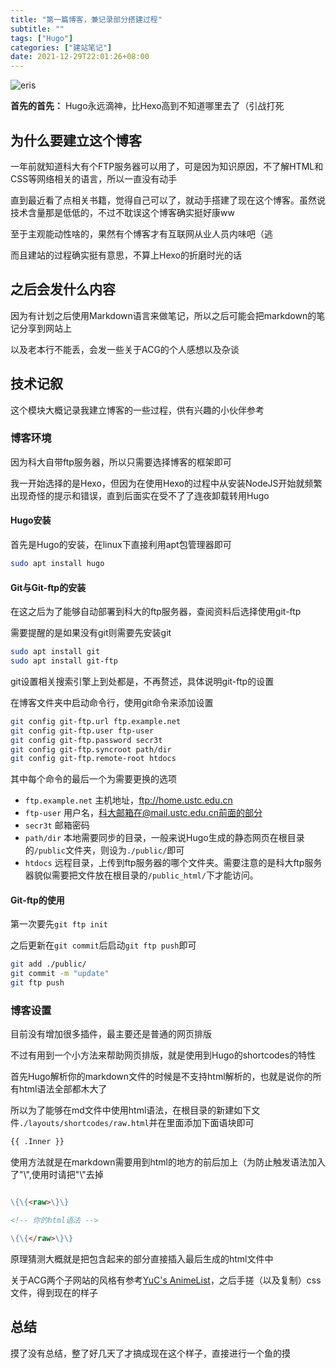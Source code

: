 ```yaml
---
title: "第一篇博客，兼记录部分搭建过程"
subtitle: ""
tags: ["Hugo"]
categories: ["建站笔记"]
date: 2021-12-29T22:01:26+08:00
---
```


![eris](/~taoyang_2002/blog/public/img/blog/eris1.jpg)

**首先的首先：**
Hugo永远滴神，比Hexo高到不知道哪里去了（引战打死


<!--more-->
## 为什么要建立这个博客

一年前就知道科大有个FTP服务器可以用了，可是因为知识原因，不了解HTML和CSS等网络相关的语言，所以一直没有动手

直到最近看了点相关书籍，觉得自己可以了，就动手搭建了现在这个博客。虽然说技术含量那是低低的，不过不耽误这个博客确实挺好康ww

至于主观能动性啥的，果然有个博客才有互联网从业人员内味吧（逃

而且建站的过程确实挺有意思，不算上Hexo的折磨时光的话

## 之后会发什么内容

因为有计划之后使用Markdown语言来做笔记，所以之后可能会把markdown的笔记分享到网站上

以及老本行不能丢，会发一些关于ACG的个人感想以及杂谈

## 技术记叙
这个模块大概记录我建立博客的一些过程，供有兴趣的小伙伴参考
### 博客环境

因为科大自带ftp服务器，所以只需要选择博客的框架即可

我一开始选择的是Hexo，但因为在使用Hexo的过程中从安装NodeJS开始就频繁出现奇怪的提示和错误，直到后面实在受不了了连夜卸载转用Hugo

#### Hugo安装

首先是Hugo的安装，在linux下直接利用apt包管理器即可
``` Bash
sudo apt install hugo
```

#### Git与Git-ftp的安装

在这之后为了能够自动部署到科大的ftp服务器，查阅资料后选择使用git-ftp

需要提醒的是如果没有git则需要先安装git

``` Bash
sudo apt install git
sudo apt install git-ftp
```

git设置相关搜索引擎上到处都是，不再赘述，具体说明git-ftp的设置

在博客文件夹中启动命令行，使用git命令来添加设置

``` Bash
git config git-ftp.url ftp.example.net
git config git-ftp.user ftp-user
git config git-ftp.password secr3t
git config git-ftp.syncroot path/dir
git config git-ftp.remote-root htdocs
```

其中每个命令的最后一个为需要更换的选项
* `ftp.example.net`
    主机地址，ftp://home.ustc.edu.cn
* `ftp-user`
    用户名，科大邮箱在@mail.ustc.edu.cn前面的部分
* `secr3t`
    邮箱密码
* `path/dir`
    本地需要同步的目录，一般来说Hugo生成的静态网页在根目录的`/public`文件夹，则设为`./public/`即可
* `htdocs`
    远程目录，上传到ftp服务器的哪个文件夹。需要注意的是科大ftp服务器貌似需要把文件放在根目录的`/public_html/`下才能访问。


#### Git-ftp的使用

第一次要先`git ftp init`

之后更新在`git commit`后启动`git ftp push`即可

```bash
git add ./public/
git commit -m "update"
git ftp push
```

### 博客设置
目前没有增加很多插件，最主要还是普通的网页排版

不过有用到一个小方法来帮助网页排版，就是使用到Hugo的shortcodes的特性

首先Hugo解析你的markdown文件的时候是不支持html解析的，也就是说你的所有html语法全部都木大了

所以为了能够在md文件中使用html语法，在根目录的新建如下文件`./layouts/shortcodes/raw.html`并在里面添加下面语块即可

```html
{{ .Inner }}
```

使用方法就是在markdown需要用到html的地方的前后加上（为防止触发语法加入了"\\",使用时请把"\\"去掉

```markdown

\{\{<raw>\}\}

<!-- 你的html语法 -->

\{\{</raw>\}\}
```

原理猜测大概就是把包含起来的部分直接插入最后生成的html文件中

关于ACG两个子网站的风格有参考[YuC's AnimeList](URL 'https://yuc.wiki/')，之后手搓（以及复制）css文件，得到现在的样子

## 总结
摸了没有总结，整了好几天了才搞成现在这个样子，直接进行一个鱼的摸
